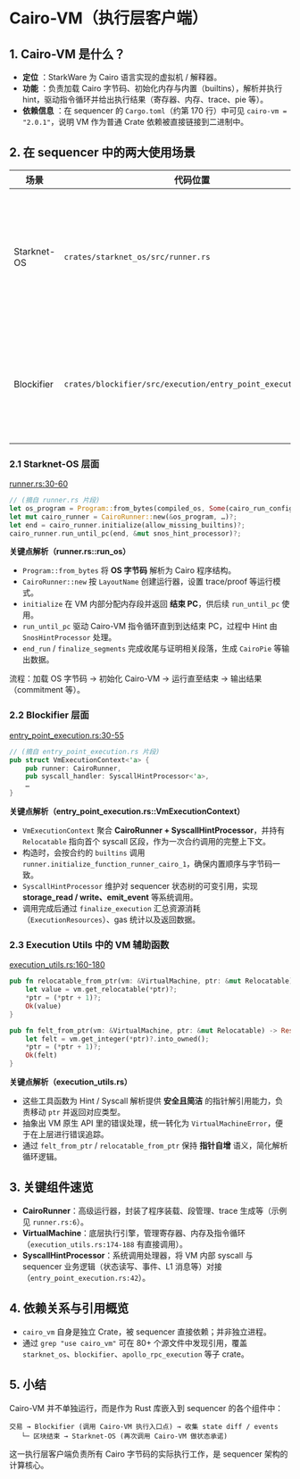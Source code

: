 # Cairo-VM（执行层客户端）

## 1. Cairo-VM 是什么？

* **定位** ：StarkWare 为 Cairo 语言实现的虚拟机 / 解释器。
* **功能** ：负责加载 Cairo 字节码、初始化内存与内置（builtins），解析并执行 hint，驱动指令循环并给出执行结果（寄存器、内存、trace、pie 等）。
* **依赖信息** ：在 sequencer 的 `Cargo.toml`（约第 170 行）中可见 `cairo-vm = "2.0.1"`，说明 VM 作为普通 Crate 依赖被直接链接到二进制中。

## 2. 在 sequencer 中的两大使用场景

| 场景 | 代码位置 | 作用 |
|-----|---------|------|
| Starknet-OS | `crates/starknet_os/src/runner.rs` | 区块结束时执行 "操作系统" 程序，完成状态承诺、L1 交互等 |
| Blockifier | `crates/blockifier/src/execution/entry_point_execution.rs` | 区块内逐笔交易执行合约入口点，收集 state diff / events |

### 2.1 Starknet-OS 层面

[runner.rs:30-60](https://github.com/starkware-libs/sequencer/blob/8cd9dd20/crates/starknet_os/src/runner.rs#L30-L60)

```rust
// (摘自 runner.rs 片段)
let os_program = Program::from_bytes(compiled_os, Some(cairo_run_config.entrypoint))?;
let mut cairo_runner = CairoRunner::new(&os_program, …)?;
let end = cairo_runner.initialize(allow_missing_builtins)?;
cairo_runner.run_until_pc(end, &mut snos_hint_processor)?;
```

**关键点解析（runner.rs::run_os）**

* `Program::from_bytes` 将 **OS 字节码** 解析为 Cairo 程序结构。
* `CairoRunner::new` 按 `LayoutName` 创建运行器，设置 trace/proof 等运行模式。
* `initialize` 在 VM 内部分配内存段并返回 **结束 PC**，供后续 `run_until_pc` 使用。
* `run_until_pc` 驱动 Cairo-VM 指令循环直到到达结束 PC，过程中 Hint 由 `SnosHintProcessor` 处理。
* `end_run` / `finalize_segments` 完成收尾与证明相关段落，生成 `CairoPie` 等输出数据。

流程：加载 OS 字节码 → 初始化 Cairo-VM → 运行直至结束 → 输出结果（commitment 等）。

### 2.2 Blockifier 层面

[entry_point_execution.rs:30-55](https://github.com/starkware-libs/sequencer/blob/8cd9dd20/crates/blockifier/src/execution/entry_point_execution.rs#L30-L55)

```rust
// (摘自 entry_point_execution.rs 片段)
pub struct VmExecutionContext<'a> {
    pub runner: CairoRunner,
    pub syscall_handler: SyscallHintProcessor<'a>,
    …
}
```

**关键点解析（entry_point_execution.rs::VmExecutionContext）**

* `VmExecutionContext` 聚合 **CairoRunner + SyscallHintProcessor**，并持有 `Relocatable` 指向首个 syscall 区段，作为一次合约调用的完整上下文。
* 构造时，会按合约的 `builtins` 调用 `runner.initialize_function_runner_cairo_1`，确保内置顺序与字节码一致。
* `SyscallHintProcessor` 维护对 sequencer 状态树的可变引用，实现 **storage_read / write、emit_event** 等系统调用。
* 调用完成后通过 `finalize_execution` 汇总资源消耗（`ExecutionResources`）、gas 统计以及返回数据。

### 2.3 Execution Utils 中的 VM 辅助函数

[execution_utils.rs:160-180](https://github.com/starkware-libs/sequencer/blob/8cd9dd20/crates/blockifier/src/execution/execution_utils.rs#L160-L180)

```rust
pub fn relocatable_from_ptr(vm: &VirtualMachine, ptr: &mut Relocatable) -> Result<Relocatable, VirtualMachineError> {
    let value = vm.get_relocatable(*ptr)?;
    *ptr = (*ptr + 1)?;
    Ok(value)
}

pub fn felt_from_ptr(vm: &VirtualMachine, ptr: &mut Relocatable) -> Result<Felt, VirtualMachineError> {
    let felt = vm.get_integer(*ptr)?.into_owned();
    *ptr = (*ptr + 1)?;
    Ok(felt)
}
```

**关键点解析（execution_utils.rs）**

* 这些工具函数为 Hint / Syscall 解析提供 **安全且简洁** 的指针解引用能力，负责移动 `ptr` 并返回对应类型。
* 抽象出 VM 原生 API 里的错误处理，统一转化为 `VirtualMachineError`，便于在上层进行错误追踪。
* 通过 `felt_from_ptr` / `relocatable_from_ptr` 保持 **指针自增** 语义，简化解析循环逻辑。

## 3. 关键组件速览

* **CairoRunner**：高级运行器，封装了程序装载、段管理、trace 生成等（示例见 `runner.rs:6`）。
* **VirtualMachine**：底层执行引擎，管理寄存器、内存及指令循环（`execution_utils.rs:174-188` 有直接调用）。
* **SyscallHintProcessor**：系统调用处理器，将 VM 内部 syscall 与 sequencer 业务逻辑（状态读写、事件、L1 消息等）对接（`entry_point_execution.rs:42`）。

## 4. 依赖关系与引用概览

* `cairo_vm` 自身是独立 Crate，被 sequencer 直接依赖；并非独立进程。
* 通过 `grep "use cairo_vm"` 可在 80+ 个源文件中发现引用，覆盖 `starknet_os`、`blockifier`、`apollo_rpc_execution` 等子 crate。

## 5. 小结

Cairo-VM 并不单独运行，而是作为 Rust 库嵌入到 sequencer 的各个组件中：

```
交易 → Blockifier (调用 Cairo-VM 执行入口点) → 收集 state diff / events
   └─ 区块结束 → Starknet-OS (再次调用 Cairo-VM 做状态承诺)
```

这一执行层客户端负责所有 Cairo 字节码的实际执行工作，是 sequencer 架构的计算核心。